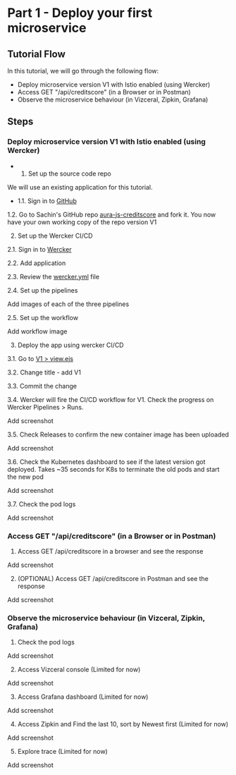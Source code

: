 # Part 1 - Deploy your first microservice

## Tutorial Flow

In this tutorial, we will go through the following flow:

* Deploy microservice version V1 with Istio enabled (using Wercker)
* Access GET "/api/creditscore" (in a Browser or in Postman)
* Observe the microservice behaviour (in Vizceral, Zipkin, Grafana)

## Steps

### Deploy microservice version V1 with Istio enabled (using Wercker)

* 1. Set up the source code repo

We will use an existing application for this tutorial.

  * 1.1. Sign in to [GitHub](https://github.com)

  1.2. Go to Sachin's GitHub repo [aura-js-creditscore](https://github.com/sachin-pikle/aura-js-creditscore) and fork it. You now have your own working copy of the repo version V1

2. Set up the Wercker CI/CD

  2.1. Sign in to [Wercker](https://app.wercker.com)

  2.2. Add application

  2.3. Review the [wercker.yml](../wercker.yml) file

2.4. Set up the pipelines

Add images of each of the three pipelines

2.5. Set up the workflow

Add workflow image

3. Deploy the app using wercker CI/CD

3.1. Go to [V1 > view.ejs]()

3.2. Change title - add V1 

3.3. Commit the change

3.4. Wercker will fire the CI/CD workflow for V1. Check the progress on Wercker Pipelines > Runs.

Add screenshot

3.5. Check Releases to confirm the new container image has been uploaded

Add screenshot

3.6. Check the Kubernetes dashboard to see if the latest version got deployed. Takes ~35 seconds for K8s to terminate the old pods and start the new pod

Add screenshot

3.7. Check the pod logs

Add screenshot


### Access GET "/api/creditscore" (in a Browser or in Postman)

1. Access GET /api/creditscore in a browser and see the response

Add screenshot

2. (OPTIONAL) Access GET /api/creditscore in Postman and see the response

Add screenshot


### Observe the microservice behaviour (in Vizceral, Zipkin, Grafana)

1. Check the pod logs

Add screenshot

2. Access Vizceral console (Limited for now)

Add screenshot

3. Access Grafana dashboard (Limited for now)

Add screenshot

4. Access Zipkin and Find the last 10, sort by Newest first (Limited for now)

Add screenshot

5. Explore trace (Limited for now)

Add screenshot
